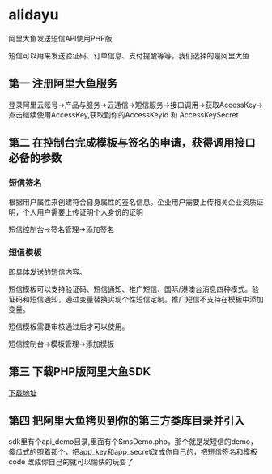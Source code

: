# alidayu
阿里大鱼发送短信API使用PHP版

短信可以用来发送验证码、订单信息、支付提醒等等，我们选择的是阿里大鱼

## 第一 注册阿里大鱼服务
  
  登录阿里云账号->产品与服务->云通信->短信服务->接口调用->获取AccessKey->点击继续使用AccessKey,获取到你的AccessKeyId 和 AccessKeySecret

## 第二 在控制台完成模板与签名的申请，获得调用接口必备的参数
  
  ### 短信签名
  
  根据用户属性来创建符合自身属性的签名信息。企业用户需要上传相关企业资质证明，个人用户需要上传证明个人身份的证明
  
  短信控制台->签名管理->添加签名   
  
  ### 短信模板
  
  即具体发送的短信内容。

  短信模板可以支持验证码、短信通知、推广短信、国际/港澳台消息四种模式。验证码和短信通知，通过变量替换实现个性短信定制。推广短信不支持在模板中添加变量。

  短信模板需要审核通过后才可以使用。
  
  短信控制台->模板管理->添加模板
  
## 第三 下载PHP版阿里大鱼SDK
  
  [下载地址](https://help.aliyun.com/document_detail/55359.html "阿里大鱼SDK PHP版")
## 第四 把阿里大鱼拷贝到你的第三方类库目录并引入
sdk里有个api_demo目录,里面有个SmsDemo.php，那个就是发短信的demo，傻瓜式的照着那个，把app_key和app_secret改成你自己的，把短信签名和模板code
改成你自己的就可以愉快的玩耍了
